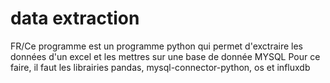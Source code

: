 # data extraction
FR/Ce programme est un programme python qui permet d'exctraire les données d'un excel et les mettres sur une base de donnée MYSQL
Pour ce faire, il faut les librairies pandas, mysql-connector-python, os et influxdb
